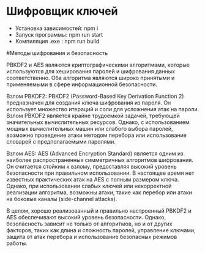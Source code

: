 # Шифровщик ключей

- Установка зависимостей: npm i
- Запуск программы: npm run start
- Компиляция .exe : npm run build

#Методы шифрования и безопасность

PBKDF2 и AES являются криптографическими алгоритмами, которые используются для хеширования паролей и шифрования данных соответственно. Оба алгоритма являются широко принятыми и применяемыми в сфере информационной безопасности.

Взлом PBKDF2:
PBKDF2 (Password-Based Key Derivation Function 2) предназначен для создания ключа шифрования из пароля. Он использует множество итераций и соли для усложнения атак на пароли. Взлом PBKDF2 является крайне трудоемкой задачей, требующей значительных вычислительных ресурсов. Однако, с использованием мощных вычислительных машин или слабого выбора паролей, возможно проведение атаки методом перебора или использование словарей с предполагаемыми паролями.

Взлом AES:
AES (Advanced Encryption Standard) является одним из наиболее распространенных симметричных алгоритмов шифрования. Он считается стойким к взлому, предоставляя высокий уровень безопасности при правильном использовании. В настоящее время нет известных практических атак на AES с полным размером ключа. Однако, при использовании слабых ключей или некорректной реализации алгоритма, возможны атаки, такие как перебор или атаки на боковые каналы (side-channel attacks).

В целом, хорошо реализованный и правильно настроенный PBKDF2 и AES обеспечивают высокий уровень безопасности. Однако, безопасность зависит не только от алгоритмов, но и от других факторов, таких как длина и сложность паролей, управление ключами, защита от атак перебора и использование безопасных режимов работы.
